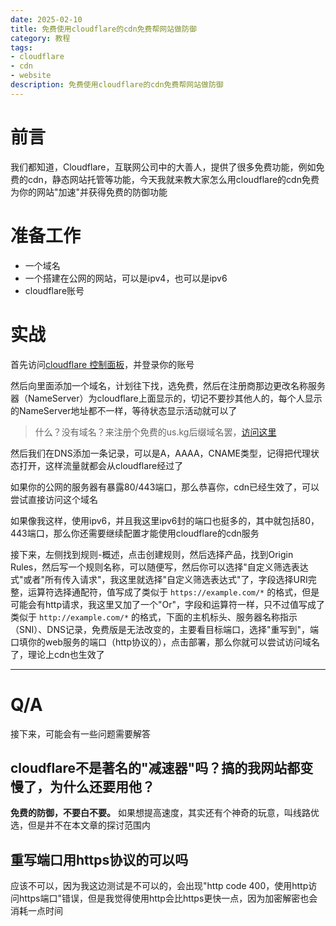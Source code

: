 ```yaml
---
date: 2025-02-10
title: 免费使用cloudflare的cdn免费帮网站做防御
category: 教程
tags:
- cloudflare
- cdn
- website
description: 免费使用cloudflare的cdn免费帮网站做防御
---
```

# 前言
我们都知道，Cloudflare，互联网公司中的大善人，提供了很多免费功能，例如免费的cdn，静态网站托管等功能，今天我就来教大家怎么用cloudflare的cdn免费为你的网站"加速"并获得免费的防御功能

# 准备工作
* 一个域名
* 一个搭建在公网的网站，可以是ipv4，也可以是ipv6
* cloudflare账号

# 实战
首先访问[cloudflare 控制面板](https://dash.cloudflare.com)，并登录你的账号

然后向里面添加一个域名，计划往下找，选免费，然后在注册商那边更改名称服务器（NameServer）为cloudflare上面显示的，切记不要抄其他人的，每个人显示的NameServer地址都不一样，等待状态显示活动就可以了

> 什么？没有域名？来注册个免费的us.kg后缀域名罢，[访问这里](https://dash.domain.digitalplat.org/auth/login)

然后我们在DNS添加一条记录，可以是A，AAAA，CNAME类型，记得把代理状态打开，这样流量就都会从cloudflare经过了

如果你的公网的服务器有暴露80/443端口，那么恭喜你，cdn已经生效了，可以尝试直接访问这个域名

如果像我这样，使用ipv6，并且我这里ipv6封的端口也挺多的，其中就包括80，443端口，那么你还需要继续配置才能使用cloudflare的cdn服务

接下来，左侧找到规则-概述，点击创建规则，然后选择产品，找到Origin Rules，然后写一个规则名称，可以随便写，然后你可以选择"自定义筛选表达式"或者"所有传入请求"，我这里就选择"自定义筛选表达式"了，字段选择URI完整，运算符选择通配符，值写成了类似于 `https://example.com/*` 的格式，但是可能会有http请求，我这里又加了一个"Or"，字段和运算符一样，只不过值写成了类似于 `http://example.com/*` 的格式，下面的主机标头、服务器名称指示（SNI）、DNS记录，免费版是无法改变的，主要看目标端口，选择"重写到"，端口填你的web服务的端口（http协议的），点击部署，那么你就可以尝试访问域名了，理论上cdn也生效了

---
# Q/A
接下来，可能会有一些问题需要解答

## cloudflare不是著名的"减速器"吗？搞的我网站都变慢了，为什么还要用他？
**免费的防御，不要白不要。** 如果想提高速度，其实还有个神奇的玩意，叫线路优选，但是并不在本文章的探讨范围内

## 重写端口用https协议的可以吗
应该不可以，因为我这边测试是不可以的，会出现"http code 400，使用http访问https端口"错误，但是我觉得使用http会比https更快一点，因为加密解密也会消耗一点时间

<Comment />
